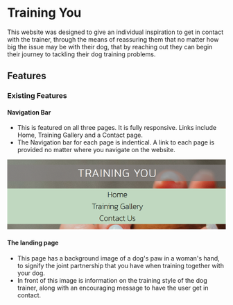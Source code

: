 # Training You

This website was designed to give an individual inspiration to get in contact with the trainer, through the means of reassuring them that no matter how big the issue may be with their dog, that by reaching out they can begin their journey to tackling their dog training problems.

## Features

### Existing Features

#### Navigation Bar
* This is featured on all three pages. It is fully responsive. Links include Home, Training Gallery and a Contact page.
* The Navigation bar for each page is indentical. A link to each page is provided no matter where you navigate on the website.

![image of navigation bar](/assets/images/navigationbar.png "Navigation Bar")

#### The landing page
* This page has a background image of a dog's paw in a woman's hand, to signify the joint partnership that you have when training together with your dog.
* In front of this image is information on the training style of the dog trainer, along with an encouraging message to have the user get in contact.